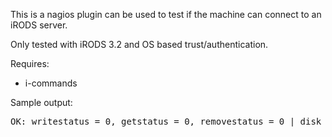 This is a nagios plugin can be used to test if the machine can connect to an iRODS server.

Only tested with iRODS 3.2 and OS based trust/authentication.

Requires:
 - i-commands

Sample output:

<pre>
OK: writestatus = 0, getstatus = 0, removestatus = 0 | disk_resc1=63455818380 disk_resc2=45864133004
</pre>
